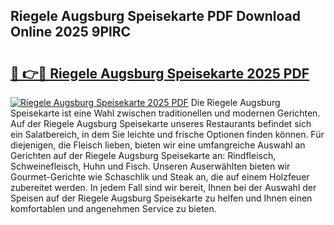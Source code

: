 ## Riegele Augsburg Speisekarte PDF Download Online 2025 9PlRC

# <h2><a href="http://gcbcugh.nevu.top/?p=Riegele+Augsburg+Speisekarte">🔗 👉🔴 Riegele Augsburg Speisekarte 2025 PDF</a></h2>

[![Riegele Augsburg Speisekarte 2025 PDF](https://i.imgur.com/dBaPXMq.png)](http://gcbcugh.nevu.top/?p=Riegele+Augsburg+Speisekarte)
Die Riegele Augsburg Speisekarte ist eine Wahl zwischen traditionellen und modernen Gerichten. Auf der Riegele Augsburg Speisekarte unseres Restaurants befindet sich ein Salatbereich, in dem Sie leichte und frische Optionen finden können. Für diejenigen, die Fleisch lieben, bieten wir eine umfangreiche Auswahl an Gerichten auf der Riegele Augsburg Speisekarte an: Rindfleisch, Schweinefleisch, Huhn und Fisch. Unseren Auserwählten bieten wir Gourmet-Gerichte wie Schaschlik und Steak an, die auf einem Holzfeuer zubereitet werden. In jedem Fall sind wir bereit, Ihnen bei der Auswahl der Speisen auf der Riegele Augsburg Speisekarte zu helfen und Ihnen einen komfortablen und angenehmen Service zu bieten.
